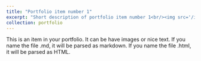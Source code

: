 ```yaml
---
title: "Portfolio item number 1"
excerpt: "Short description of portfolio item number 1<br/><img src='/images/DSC_0151.JPG'>"
collection: portfolio
---
```


This is an item in your portfolio. It can be have images or nice text. If you name the file .md, it will be parsed as markdown. If you name the file .html, it will be parsed as HTML. 
